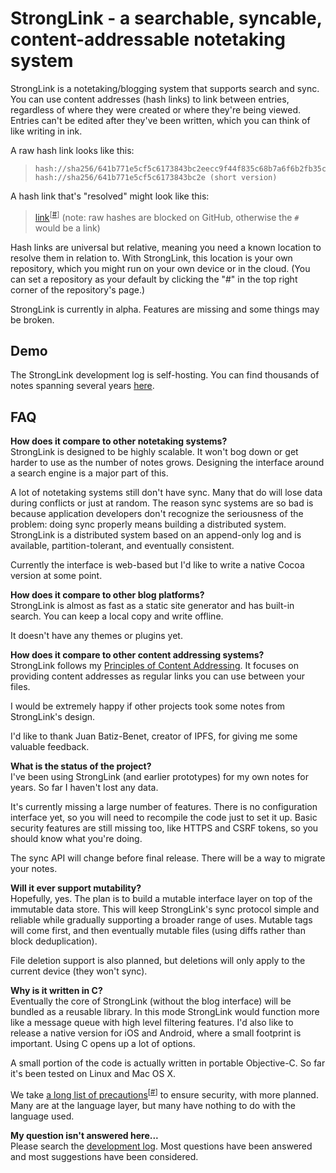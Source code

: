 StrongLink - a searchable, syncable, content-addressable notetaking system
==========================================================================

StrongLink is a notetaking/blogging system that supports search and sync. You can use content addresses (hash links) to link between entries, regardless of where they were created or where they're being viewed. Entries can't be edited after they've been written, which you can think of like writing in ink.

A raw hash link looks like this:

>     hash://sha256/641b771e5cf5c6173843bc2eecc9f44f835c68b7a6f6b2fb35c60ed88af17928
>     hash://sha256/641b771e5cf5c6173843bc2e (short version)

A hash link that's "resolved" might look like this:

> [link](http://notes.bentrask.com/?q=hash://sha256/641b771e5cf5c6173843bc2eecc9f44f835c68b7a6f6b2fb35c60ed88af17928)<sup>\[[#](hash://sha256/641b771e5cf5c6173843bc2eecc9f44f835c68b7a6f6b2fb35c60ed88af17928)\]</sup> (note: raw hashes are blocked on GitHub, otherwise the `#` would be a link)

Hash links are universal but relative, meaning you need a known location to resolve them in relation to. With StrongLink, this location is your own repository, which you might run on your own device or in the cloud. (You can set a repository as your default by clicking the "#" in the top right corner of the repository's page.)

StrongLink is currently in alpha. Features are missing and some things may be broken.

Demo
----

The StrongLink development log is self-hosting. You can find thousands of notes spanning several years [here](http://notes.bentrask.com/).

FAQ
---

**How does it compare to other notetaking systems?**  
StrongLink is designed to be highly scalable. It won't bog down or get harder to use as the number of notes grows. Designing the interface around a search engine is a major part of this.

A lot of notetaking systems still don't have sync. Many that do will lose data during conflicts or just at random. The reason sync systems are so bad is because application developers don't recognize the seriousness of the problem: doing sync properly means building a distributed system. StrongLink is a distributed system based on an append-only log and is available, partition-tolerant, and eventually consistent.

Currently the interface is web-based but I'd like to write a native Cocoa version at some point.

**How does it compare to other blog platforms?**  
StrongLink is almost as fast as a static site generator and has built-in search. You can keep a local copy and write offline.

It doesn't have any themes or plugins yet.

**How does it compare to other content addressing systems?**  
StrongLink follows my [Principles of Content Addressing](http://bentrask.com/notes/content-addressing.html). It focuses on providing content addresses as regular links you can use between your files.

I would be extremely happy if other projects took some notes from StrongLink's design.

I'd like to thank Juan Batiz-Benet, creator of IPFS, for giving me some valuable feedback.

**What is the status of the project?**  
I've been using StrongLink (and earlier prototypes) for my own notes for years. So far I haven't lost any data.

It's currently missing a large number of features. There is no configuration interface yet, so you will need to recompile the code just to set it up. Basic security features are still missing too, like HTTPS and CSRF tokens, so you should know what you're doing.

The sync API will change before final release. There will be a way to migrate your notes.

**Will it ever support mutability?**  
Hopefully, yes. The plan is to build a mutable interface layer on top of the immutable data store. This will keep StrongLink's sync protocol simple and reliable while gradually supporting a broader range of uses. Mutable tags will come first, and then eventually mutable files (using diffs rather than block deduplication).

File deletion support is also planned, but deletions will only apply to the current device (they won't sync).

**Why is it written in C?**  
Eventually the core of StrongLink (without the blog interface) will be bundled as a reusable library. In this mode StrongLink would function more like a message queue with high level filtering features. I'd also like to release a native version for iOS and Android, where a small footprint is important. Using C opens up a lot of options.

A small portion of the code is actually written in portable Objective-C. So far it's been tested on Linux and Mac OS X.

We take [a long list of precautions](http://notes.bentrask.com/?q=hash://sha256/b5cfd43def108b74b5bb5da3ae92613fc27624811df8a6d1aea7ff558e8bc934)<sup>\[[#](hash://sha256/b5cfd43def108b74b5bb5da3ae92613fc27624811df8a6d1aea7ff558e8bc934)\]</sup> to ensure security, with more planned. Many are at the language layer, but many have nothing to do with the language used.

**My question isn't answered here...**  
Please search the [development log](http://notes.bentrask.com/). Most questions have been answered and most suggestions have been considered.

